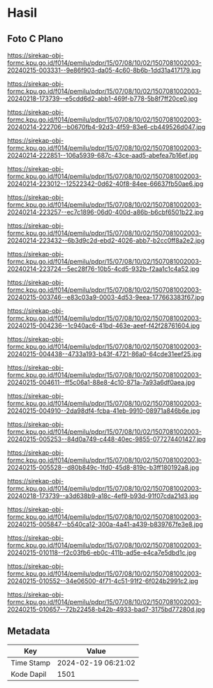 # Hasil

## Foto C Plano

https://sirekap-obj-formc.kpu.go.id/f014/pemilu/pdpr/15/07/08/10/02/1507081002003-20240215-003331--9e86f903-da05-4c60-8b6b-1dd31a417179.jpg

https://sirekap-obj-formc.kpu.go.id/f014/pemilu/pdpr/15/07/08/10/02/1507081002003-20240218-173739--e5cdd6d2-abb1-469f-b778-5b8f7ff20ce0.jpg

https://sirekap-obj-formc.kpu.go.id/f014/pemilu/pdpr/15/07/08/10/02/1507081002003-20240214-222706--b0670fb4-92d3-4f59-83e6-cb449526d047.jpg

https://sirekap-obj-formc.kpu.go.id/f014/pemilu/pdpr/15/07/08/10/02/1507081002003-20240214-222851--106a5939-687c-43ce-aad5-abefea7b16ef.jpg

https://sirekap-obj-formc.kpu.go.id/f014/pemilu/pdpr/15/07/08/10/02/1507081002003-20240214-223012--12522342-0d62-40f8-84ee-66637fb50ae6.jpg

https://sirekap-obj-formc.kpu.go.id/f014/pemilu/pdpr/15/07/08/10/02/1507081002003-20240214-223257--ec7c1896-06d0-400d-a86b-b6cbf6501b22.jpg

https://sirekap-obj-formc.kpu.go.id/f014/pemilu/pdpr/15/07/08/10/02/1507081002003-20240214-223432--6b3d9c2d-ebd2-4026-abb7-b2cc0ff8a2e2.jpg

https://sirekap-obj-formc.kpu.go.id/f014/pemilu/pdpr/15/07/08/10/02/1507081002003-20240214-223724--5ec28f76-10b5-4cd5-932b-f2aa1c1c4a52.jpg

https://sirekap-obj-formc.kpu.go.id/f014/pemilu/pdpr/15/07/08/10/02/1507081002003-20240215-003746--e83c03a9-0003-4d53-9eea-177663383f67.jpg

https://sirekap-obj-formc.kpu.go.id/f014/pemilu/pdpr/15/07/08/10/02/1507081002003-20240215-004236--1c940ac6-41bd-463e-aeef-f42f28761604.jpg

https://sirekap-obj-formc.kpu.go.id/f014/pemilu/pdpr/15/07/08/10/02/1507081002003-20240215-004438--4733a193-b43f-4721-86a0-64cde31eef25.jpg

https://sirekap-obj-formc.kpu.go.id/f014/pemilu/pdpr/15/07/08/10/02/1507081002003-20240215-004611--ff5c06a1-88e8-4c10-871a-7a93a6df0aea.jpg

https://sirekap-obj-formc.kpu.go.id/f014/pemilu/pdpr/15/07/08/10/02/1507081002003-20240215-004910--2da98df4-fcba-41eb-9910-08971a846b6e.jpg

https://sirekap-obj-formc.kpu.go.id/f014/pemilu/pdpr/15/07/08/10/02/1507081002003-20240215-005253--84d0a749-c448-40ec-9855-077274401427.jpg

https://sirekap-obj-formc.kpu.go.id/f014/pemilu/pdpr/15/07/08/10/02/1507081002003-20240215-005528--d80b849c-1fd0-45d8-819c-b3ff180192a8.jpg

https://sirekap-obj-formc.kpu.go.id/f014/pemilu/pdpr/15/07/08/10/02/1507081002003-20240218-173739--a3d638b9-a18c-4ef9-b93d-91f07cda21d3.jpg

https://sirekap-obj-formc.kpu.go.id/f014/pemilu/pdpr/15/07/08/10/02/1507081002003-20240215-005847--b540ca12-300a-4a41-a439-b839767fe3e8.jpg

https://sirekap-obj-formc.kpu.go.id/f014/pemilu/pdpr/15/07/08/10/02/1507081002003-20240215-010118--f2c03fb6-eb0c-411b-ad5e-e4ca7e5dbd1c.jpg

https://sirekap-obj-formc.kpu.go.id/f014/pemilu/pdpr/15/07/08/10/02/1507081002003-20240215-010552--34e06500-4f71-4c51-91f2-6f024b2991c2.jpg

https://sirekap-obj-formc.kpu.go.id/f014/pemilu/pdpr/15/07/08/10/02/1507081002003-20240215-010657--72b22458-b42b-4933-bad7-3175bd77280d.jpg


## Metadata

| Key        | Value               |
| ---------- | ------------------- |
| Time Stamp | 2024-02-19 06:21:02 |
| Kode Dapil | 1501                |



